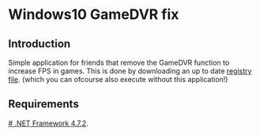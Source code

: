 #  Windows10 GameDVR fix

## Introduction

Simple application for friends that remove the GameDVR function to increase FPS in games. This is done by downloading an up to date [registry file](https://github.com/brian8544/windows10_gamedvr_fix/blob/main/registry_file/DVR_Disable.reg). (which you can ofcourse also execute without this application!)

## Requirements

[# .NET Framework 4.7.2](https://dotnet.microsoft.com/download/dotnet-framework/net472).
